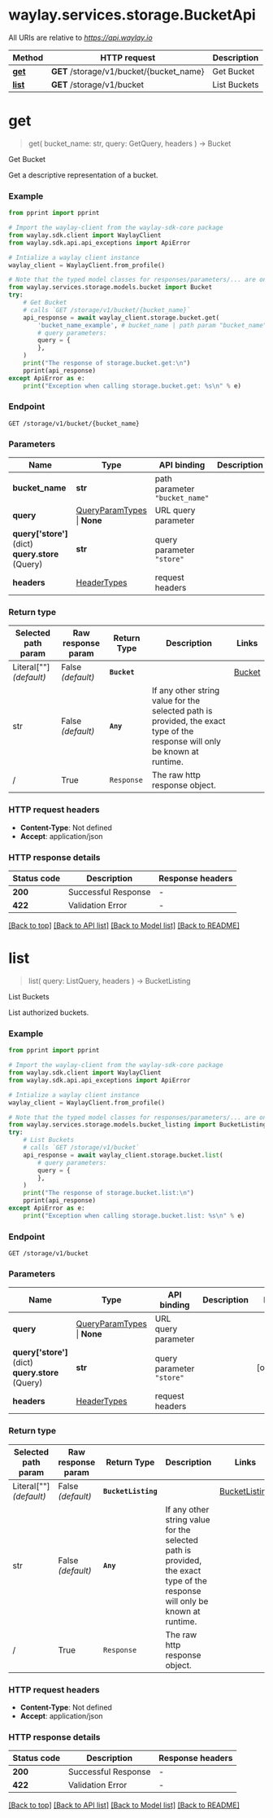 # waylay.services.storage.BucketApi

All URIs are relative to *https://api.waylay.io*

Method | HTTP request | Description
------------- | ------------- | -------------
[**get**](BucketApi.md#get) | **GET** /storage/v1/bucket/{bucket_name} | Get Bucket
[**list**](BucketApi.md#list) | **GET** /storage/v1/bucket | List Buckets

# **get**
> get(
> bucket_name: str,
> query: GetQuery,
> headers
> ) -> Bucket

Get Bucket

Get a descriptive representation of a bucket.

### Example

```python
from pprint import pprint

# Import the waylay-client from the waylay-sdk-core package
from waylay.sdk.client import WaylayClient
from waylay.sdk.api.api_exceptions import ApiError

# Intialize a waylay client instance
waylay_client = WaylayClient.from_profile()

# Note that the typed model classes for responses/parameters/... are only available when `waylay-sdk-storage-types` is installed
from waylay.services.storage.models.bucket import Bucket
try:
    # Get Bucket
    # calls `GET /storage/v1/bucket/{bucket_name}`
    api_response = await waylay_client.storage.bucket.get(
        'bucket_name_example', # bucket_name | path param "bucket_name"
        # query parameters:
        query = {
        },
    )
    print("The response of storage.bucket.get:\n")
    pprint(api_response)
except ApiError as e:
    print("Exception when calling storage.bucket.get: %s\n" % e)
```

### Endpoint
```
GET /storage/v1/bucket/{bucket_name}
```
### Parameters

Name     | Type  | API binding   | Description   | Notes
-------- | ----- | ------------- | ------------- | -------------
**bucket_name** | **str** | path parameter `"bucket_name"` |  | 
**query** | [QueryParamTypes](Operation.md#req_arg_query) \| **None** | URL query parameter |  | 
**query['store']** (dict) <br> **query.store** (Query) | **str** | query parameter `"store"` |  | [optional] 
**headers** | [HeaderTypes](Operation.md#req_headers) | request headers |  | 

### Return type

Selected path param | Raw response param | Return Type  | Description | Links
------------------- | ------------------ | ------------ | ----------- | -----
Literal[""] _(default)_  | False _(default)_ | **`Bucket`** |  | [Bucket](Bucket.md)
str | False _(default)_ | **`Any`** | If any other string value for the selected path is provided, the exact type of the response will only be known at runtime. | 
/ | True | `Response` | The raw http response object.

### HTTP request headers

 - **Content-Type**: Not defined
 - **Accept**: application/json

### HTTP response details

| Status code | Description | Response headers |
|-------------|-------------|------------------|
**200** | Successful Response |  -  |
**422** | Validation Error |  -  |

[[Back to top]](#) [[Back to API list]](../README.md#documentation-for-api-endpoints) [[Back to Model list]](../README.md#documentation-for-models) [[Back to README]](../README.md)

# **list**
> list(
> query: ListQuery,
> headers
> ) -> BucketListing

List Buckets

List authorized buckets.

### Example

```python
from pprint import pprint

# Import the waylay-client from the waylay-sdk-core package
from waylay.sdk.client import WaylayClient
from waylay.sdk.api.api_exceptions import ApiError

# Intialize a waylay client instance
waylay_client = WaylayClient.from_profile()

# Note that the typed model classes for responses/parameters/... are only available when `waylay-sdk-storage-types` is installed
from waylay.services.storage.models.bucket_listing import BucketListing
try:
    # List Buckets
    # calls `GET /storage/v1/bucket`
    api_response = await waylay_client.storage.bucket.list(
        # query parameters:
        query = {
        },
    )
    print("The response of storage.bucket.list:\n")
    pprint(api_response)
except ApiError as e:
    print("Exception when calling storage.bucket.list: %s\n" % e)
```

### Endpoint
```
GET /storage/v1/bucket
```
### Parameters

Name     | Type  | API binding   | Description   | Notes
-------- | ----- | ------------- | ------------- | -------------
**query** | [QueryParamTypes](Operation.md#req_arg_query) \| **None** | URL query parameter |  | 
**query['store']** (dict) <br> **query.store** (Query) | **str** | query parameter `"store"` |  | [optional] 
**headers** | [HeaderTypes](Operation.md#req_headers) | request headers |  | 

### Return type

Selected path param | Raw response param | Return Type  | Description | Links
------------------- | ------------------ | ------------ | ----------- | -----
Literal[""] _(default)_  | False _(default)_ | **`BucketListing`** |  | [BucketListing](BucketListing.md)
str | False _(default)_ | **`Any`** | If any other string value for the selected path is provided, the exact type of the response will only be known at runtime. | 
/ | True | `Response` | The raw http response object.

### HTTP request headers

 - **Content-Type**: Not defined
 - **Accept**: application/json

### HTTP response details

| Status code | Description | Response headers |
|-------------|-------------|------------------|
**200** | Successful Response |  -  |
**422** | Validation Error |  -  |

[[Back to top]](#) [[Back to API list]](../README.md#documentation-for-api-endpoints) [[Back to Model list]](../README.md#documentation-for-models) [[Back to README]](../README.md)

